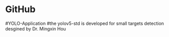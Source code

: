 # GitHub
#YOLO-Application
#the yolov5-std is developed for small targets detection desgined by Dr. Mingxin Hou 
